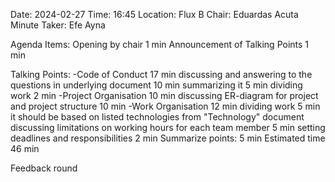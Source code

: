 Date: 2024-02-27
Time: 16:45
Location: Flux B
Chair: Eduardas Acuta
Minute Taker: Efe Ayna

Agenda Items:
Opening by chair 1 min
Announcement of Talking Points 1 min

Talking Points:
	-Code of Conduct 17 min
		discussing and answering to the questions in underlying document 10 min
		summarizing it 5 min
		dividing work 2 min
	-Project Organisation 10 min
		discussing ER-diagram for project and project structure 10 min
	-Work Organisation 12 min
		dividing work 5 min
			it should be based on listed technologies from "Technology" document	
		discussing limitations on working hours for each team member 5 min
		setting deadlines and responsibilities 2 min
Summarize points: 5 min
Estimated time 46 min

Feedback round

